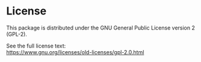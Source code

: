 # License

This package is distributed under the GNU General Public License version 2 (GPL-2).

See the full license text:  
https://www.gnu.org/licenses/old-licenses/gpl-2.0.html
